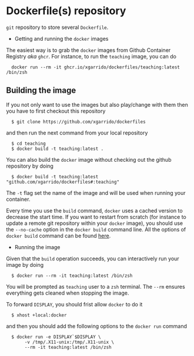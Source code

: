 # Dockerfile(s) repository

`git` repository to store several `Dockerfile`.

* Getting and running the `docker` images

The easiest way is to grab the `docker` images from Github Container Registry *aka* `ghcr`. For instance,
to run the `teaching` image, you can do

```
  docker run --rm -it ghcr.io/xgarrido/dockerfiles/teaching:latest /bin/zsh
```

## Building the image

If you not only want to use the images but also play/change with them then you have to first
checkout this repository
```
  $ git clone https://github.com/xgarrido/dockerfiles
```
and then run the next command from your local repository
```
  $ cd teaching
  $ docker build -t teaching:latest .
```

You can also build the `docker` image without checking out the github repository by doing
```
  $ docker build -t teaching:latest "github.com/xgarrido/dockerfiles#:teaching"
```

The `-t` flag set the name of the image and will be used when running your container.

Every time you use the `build` command, `docker` uses a cached version to decrease the start
time. If you want to restart from scratch (for instance to update a remote git repository within
your `docker` image), you should use the `--no-cache` option in the `docker build` command line. All
the options of `docker build` command can be found
[here](https://docs.docker.com/engine/reference/commandline/build).

* Running the image

Given that the `build` operation succeeds, you can interactively run your image by doing
```
  $ docker run --rm -it teaching:latest /bin/zsh
```
You will be prompted as `teaching` user to a `zsh` terminal. The `--rm` ensures everything gets cleaned
when stopping the image.

To forward `DISPLAY`, you should frist allow `docker` to do it
```
  $ xhost +local:docker
```
and then you should add the following options to the `docker run` command
```
  $ docker run -e DISPLAY`$DISPLAY \
       -v /tmp/.X11-unix:/tmp/.X11-unix \
       --rm -it teaching:latest /bin/zsh
```
